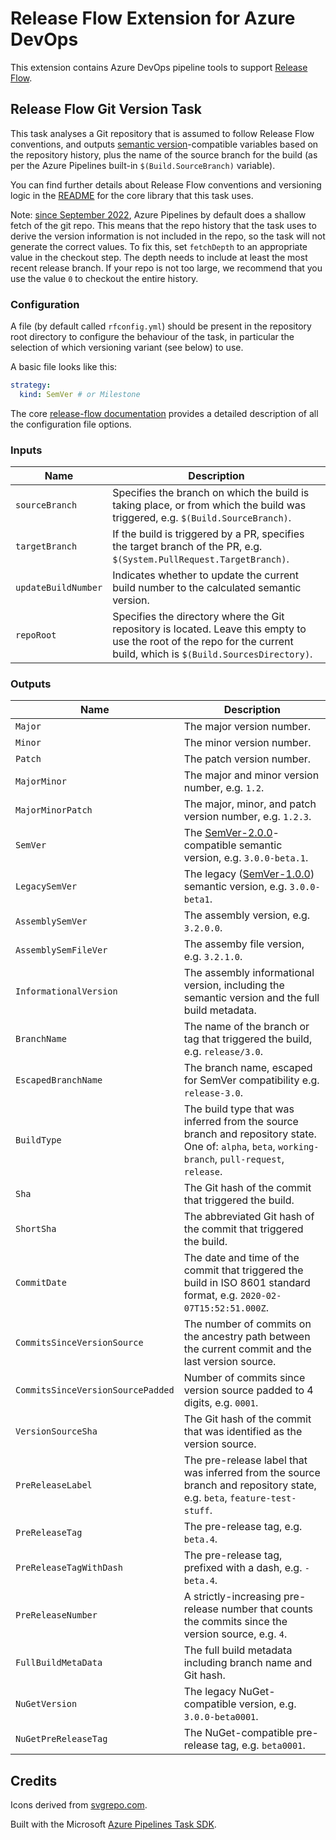 
# Release Flow Extension for Azure DevOps

This extension contains Azure DevOps pipeline tools to support [Release
Flow](https://devblogs.microsoft.com/devops/release-flow-how-we-do-branching-on-the-vsts-team/).

## Release Flow Git Version Task

This task analyses a Git repository that is assumed to follow Release Flow conventions, and outputs
[semantic version](https://semver.org)-compatible variables based on the repository history, plus the name of the source
branch for the build (as per the Azure Pipelines built-in `$(Build.SourceBranch)` variable).

You can find further details about Release Flow conventions and versioning logic in the
[README](https://github.com/release-flow/release-flow/blob/main/README.md) for the core library that this task uses.

Note: [since September
2022](https://learn.microsoft.com/en-us/azure/devops/pipelines/repos/azure-repos-git?view=azure-devops&tabs=yaml#shallow-fetch),
Azure Pipelines by default does a shallow fetch of the git repo. This means that the repo history that the task uses to
derive the version information is not included in the repo, so the task will not generate the correct values. To fix
this, set `fetchDepth` to an appropriate value in the checkout step. The depth needs to include at least the most recent
release branch. If your repo is not too large, we recommend that you use the value `0` to checkout the entire history.

### Configuration

A file (by default called `rfconfig.yml`) should be present in the repository root directory to configure the behaviour
of the task, in particular the selection of which versioning variant (see below) to use.

A basic file looks like this:

``` yaml
strategy:
  kind: SemVer # or Milestone
```

The core [release-flow documentation](https://github.com/release-flow/release-flow#readme) provides a detailed
description of all the configuration file options.

### Inputs

| Name         | Description |
| ------------ | ----------- |
| `sourceBranch` | Specifies the branch on which the build is taking place, or from which the build was triggered, e.g. `$(Build.SourceBranch)`. |
| `targetBranch` | If the build is triggered by a PR, specifies the target branch of the PR, e.g. `$(System.PullRequest.TargetBranch)`. |
| `updateBuildNumber` | Indicates whether to update the current build number to the calculated semantic version. |
| `repoRoot` | Specifies the directory where the Git repository is located.  Leave this empty to use the root of the repo for the current build, which is `$(Build.SourcesDirectory)`. |

### Outputs

| Name         | Description |
| ------------ | ----------- |
| `Major` | The major version number. |
| `Minor` | The minor version number. |
| `Patch` | The patch version number. |
| `MajorMinor` | The major and minor version number, e.g. `1.2`. |
| `MajorMinorPatch` | The major, minor, and patch version number, e.g. `1.2.3`. |
| `SemVer` | The [SemVer-2.0.0](https://semver.org/spec/v2.0.0.html)-compatible semantic version, e.g. `3.0.0-beta.1`. |
| `LegacySemVer` | The legacy ([SemVer-1.0.0](https://semver.org/spec/v1.0.0.html)) semantic version, e.g. `3.0.0-beta1`. |
| `AssemblySemVer` | The assembly version, e.g. `3.2.0.0`. |
| `AssemblySemFileVer` | The assemby file version, e.g. `3.2.1.0`. |
| `InformationalVersion` | The assembly informational version, including the semantic version and the full build metadata. |
| `BranchName` | The name of the branch or tag that triggered the build, e.g. `release/3.0`. |
| `EscapedBranchName` | The branch name, escaped for SemVer compatibility e.g. `release-3.0`. |
| `BuildType` | The build type that was inferred from the source branch and repository state. One of: `alpha`, `beta`, `working-branch`, `pull-request`, `release`. |
| `Sha` | The Git hash of the commit that triggered the build. |
| `ShortSha` | The abbreviated Git hash of the commit that triggered the build. |
| `CommitDate` | The date and time of the commit that triggered the build in ISO 8601 standard format, e.g. `2020-02-07T15:52:51.000Z`. |
| `CommitsSinceVersionSource` | The number of commits on the ancestry path between the current commit and the last version source. |
| `CommitsSinceVersionSourcePadded` | Number of commits since version source padded to 4 digits, e.g. `0001`. |
| `VersionSourceSha` | The Git hash of the commit that was identified as the version source. |
| `PreReleaseLabel` | The pre-release label that was inferred from the source branch and repository state, e.g. `beta`, `feature-test-stuff`. |
| `PreReleaseTag` | The pre-release tag, e.g. `beta.4`. |
| `PreReleaseTagWithDash` | The pre-release tag, prefixed with a dash, e.g. `-beta.4`. |
| `PreReleaseNumber` | A strictly-increasing pre-release number that counts the commits since the version source, e.g. `4`. |
| `FullBuildMetaData` | The full build metadata including branch name and Git hash. |
| `NuGetVersion` | The legacy NuGet-compatible version, e.g. `3.0.0-beta0001`. |
| `NuGetPreReleaseTag` | The NuGet-compatible pre-release tag, e.g. `beta0001`. |

## Credits

Icons derived from [svgrepo.com](https://www.svgrepo.com/).

Built with the Microsoft [Azure Pipelines Task SDK](https://github.com/microsoft/azure-pipelines-task-lib).

